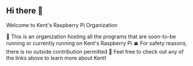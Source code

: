 ## Hi there 👋

Welcome to Kent's Raspberry Pi Organization

🍓 This is an organization hosting all the programs that are soon-to-be running or currently running on Kent's Raspberry Pi
🫐 For safety reasons, there is no outside contribution permitted
🍓 Feel free to check out any of the links above to learn more about Kent!
<!--

**Here are some ideas to get you started:**

🙋‍♀️ A short introduction - what is your organization all about?
🌈 Contribution guidelines - how can the community get involved?
👩‍💻 Useful resources - where can the community find your docs? Is there anything else the community should know?
🍿 Fun facts - what does your team eat for breakfast?
🧙 Remember, you can do mighty things with the power of [Markdown](https://docs.github.com/github/writing-on-github/getting-started-with-writing-and-formatting-on-github/basic-writing-and-formatting-syntax)
-->
